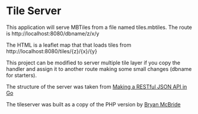 # Tile Server
This application will serve MBTiles from a file named tiles.mbtiles. The route is http://localhost:8080/dbname/z/x/y

The HTML is a leaflet map that that loads tiles from http://localhost:8080/tiles/{z}/{x}/{y}

This project can be modified to server multiple tile layer if you copy the handler and assign it to another route making some small changes (dbname for starters). 

The structure of the server was taken from [Making a RESTful JSON API in Go](http://thenewstack.io/make-a-restful-json-api-go/)

The tileserver was built as a copy of the PHP version by [Bryan McBride](https://github.com/bmcbride/PHP-MBTiles-Server)

